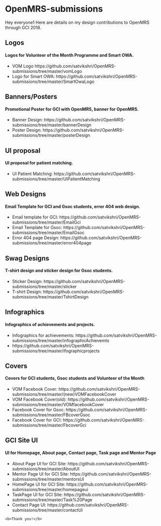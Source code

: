 # OpenMRS-submissions
Hey everyone1 Here are details on my design contributions to OpenMRS through GCI 2018.

<h2> Logos </h2>
<h4>Logos for Volunteer of the Month Programme and Smart OWA.</h4>
<ul>
  <li>VOM Logo https://github.com/satvikshri/OpenMRS-submissions/tree/master/vomLogo</li>
  <li>Logo for Smart OWA: https://github.com/satvikshri/OpenMRS-submissions/tree/master/SmartOwaLogo</li>
  </ul>
  
  <h2> Banners/Posters </h2>
<h4>Promotional Poster for GCI with OpenMRS, banner for OpenMRS.</h4>
<ul>
  <li>Banner Design: https://github.com/satvikshri/OpenMRS-submissions/tree/master/bannerDesign</li>
  <li>Poster Design: https://github.com/satvikshri/OpenMRS-submissions/tree/master/posterDesign</li>
  </ul>

<h2> UI proposal </h2>
<h4>UI proposal for patient matching.</h4>
<ul>
  <li>UI Patient Matching: https://github.com/satvikshri/OpenMRS-submissions/tree/master/UIPatientMatching</li> 
  </ul>

  <h2>Web Designs </h2>
<h4>Email Template for GCI and Gsoc students, error 404 web design.</h4>
<ul>
  <li>Email template for GCI: https://github.com/satvikshri/OpenMRS-submissions/tree/master/EmailGci</li>
  <li>Email Template for Gsoc: https://github.com/satvikshri/OpenMRS-submissions/tree/master/EmailGsoc</li>
  <li>Error 404 page Design: https://github.com/satvikshri/OpenMRS-submissions/tree/master/error404page</li>
  </ul>
  
   <h2>Swag Designs </h2>
<h4>T-shirt design and sticker design for Gsoc students.</h4>
<ul>
  <li>Sticker Design: https://github.com/satvikshri/OpenMRS-submissions/tree/master/sticker</li>
  <li>T-shirt Design: https://github.com/satvikshri/OpenMRS-submissions/tree/master/TshirtDesign</li>
    </ul>
    
  <h2>Infographics</h2>
<h4>Infographics of achievements and projects.</h4>
<ul>
  <li>Infographics for achievements: https://github.com/satvikshri/OpenMRS-submissions/tree/master/infographicAchievemts</li>
  <li>https://github.com/satvikshri/OpenMRS-submissions/tree/master/ifographicprojects</li>
    </ul>
    
    
 <h2>Covers</h2>
<h4>Covers for GCI students, Gsoc students and Volunteer of the Month</h4>
<ul>
  <li>VOM Facebook Cover: https://github.com/satvikshri/OpenMRS-submissions/tree/master/(new)VOMFacebookCover</li>
  <li>VOM Facebook Cover(old): https://github.com/satvikshri/OpenMRS-submissions/tree/master/VOMfacebookCover</li>
  <li>Facebook Cover for Gsoc: https://github.com/satvikshri/OpenMRS-submissions/tree/master/FBcoverGsoc</li>
   <li>Facebook Cover for GCI: https://github.com/satvikshri/OpenMRS-submissions/tree/master/FbcoverGci</li>
    </ul>
    
  <h2>GCI Site UI</h2>
<h4>UI for Homepage, About page, Contact page, Task page and Mentor Page</h4>
<ul>
  <li>About Page UI for GCI Site: https://github.com/satvikshri/OpenMRS-submissions/tree/master/AboutUI
</li>
  <li>Mentor Page UI for GCI Site: https://github.com/satvikshri/OpenMRS-submissions/tree/master/mentorsUI</li>
  <li>HomePage UI for GCI Site: https://github.com/satvikshri/OpenMRS-submissions/tree/master/homepageui</li>
   <li>TaskPage UI for GCI Site: https://github.com/satvikshri/OpenMRS-submissions/tree/master/Task%20Page</li>
  <li>Contact Page UI: https://github.com/satvikshri/OpenMRS-submissions/tree/master/contactUI</li>
    </ul>
    
    <b>Thank you!</b>

































